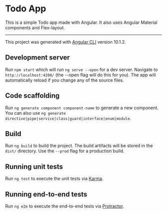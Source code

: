 # Todo App

This is a simple Todo app made with Angular. It also uses Angular Material components and Flex-layout.

---

This project was generated with [Angular CLI](https://github.com/angular/angular-cli) version 10.1.2.

## Development server

Run `npm start` which will run `ng serve --open` for a dev server. Navigate to `http://localhost:4200/` (the --open flag will do this for you). The app will automatically reload if you change any of the source files.

## Code scaffolding

Run `ng generate component component-name` to generate a new component. You can also use `ng generate directive|pipe|service|class|guard|interface|enum|module`.

## Build

Run `ng build` to build the project. The build artifacts will be stored in the `dist/` directory. Use the `--prod` flag for a production build.

## Running unit tests

Run `ng test` to execute the unit tests via [Karma](https://karma-runner.github.io).

## Running end-to-end tests

Run `ng e2e` to execute the end-to-end tests via [Protractor](http://www.protractortest.org/).
